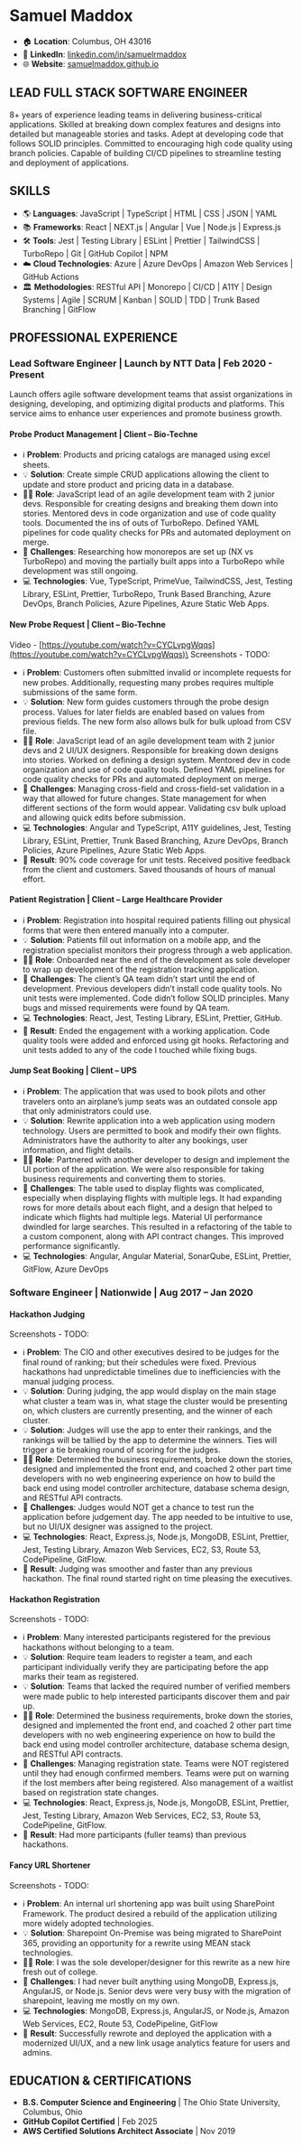 # Samuel Maddox

- 🏠 **Location**: Columbus, OH 43016
- 💼 **LinkedIn**: [linkedin.com/in/samuelrmaddox](https://linkedin.com/in/samuelrmaddox)
- 🌐 **Website**: [samuelmaddox.github.io](https://samuelmaddox.github.io)

## LEAD FULL STACK SOFTWARE ENGINEER

8+ years of experience leading teams in delivering business-critical applications. Skilled at breaking down complex features and designs into detailed but manageable stories and tasks. Adept at developing code that follows SOLID principles. Committed to encouraging high code quality using branch policies. Capable of building CI/CD pipelines to streamline testing and deployment of applications.

## SKILLS

- 🌎 **Languages**: JavaScript | TypeScript | HTML | CSS | JSON | YAML
- 📚 **Frameworks**: React | NEXT.js | Angular | Vue | Node.js | Express.js
- 🛠️ **Tools**: Jest | Testing Library | ESLint | Prettier | TailwindCSS | TurboRepo | Git | GitHub Copilot | NPM
- ☁️ **Cloud Technologies**: Azure | Azure DevOps | Amazon Web Services | GitHub Actions
- 🏛️ **Methodologies**: RESTful API | Monorepo | CI/CD | A11Y | Design Systems | Agile | SCRUM | Kanban | SOLID | TDD | Trunk Based Branching | GitFlow

## PROFESSIONAL EXPERIENCE

### Lead Software Engineer | Launch by NTT Data | Feb 2020 - Present

Launch offers agile software development teams that assist organizations in designing, developing, and optimizing digital products and platforms. This service aims to enhance user experiences and promote business growth.

#### Probe Product Management | Client – Bio-Techne

- ℹ️ **Problem**: Products and pricing catalogs are managed using excel sheets.
- 💡 **Solution**: Create simple CRUD applications allowing the client to update and store product and pricing data in a database.
- 👨‍💼 **Role**: JavaScript lead of an agile development team with 2 junior devs. Responsible for creating designs and breaking them down into stories. Mentored devs in code organization and use of code quality tools. Documented the ins of outs of TurboRepo. Defined YAML pipelines for code quality checks for PRs and automated deployment on merge.
- 🎯 **Challenges**: Researching how monorepos are set up (NX vs TurboRepo) and moving the partially built apps into a TurboRepo while development was still ongoing.
- 💻 **Technologies**: Vue, TypeScript, PrimeVue, TailwindCSS, Jest, Testing Library, ESLint, Prettier, TurboRepo, Trunk Based Branching, Azure DevOps, Branch Policies, Azure Pipelines, Azure Static Web Apps.

#### New Probe Request | Client – Bio-Techne

Video - [https://youtube.com/watch?v=CYCLvpgWqqs](https://youtube.com/watch?v=CYCLvpgWqqs)\
Screenshots - TODO:

- ℹ️ **Problem**: Customers often submitted invalid or incomplete requests for new probes. Additionally, requesting many probes requires multiple submissions of the same form.
- 💡 **Solution**: New form guides customers through the probe design process. Values for later fields are enabled based on values from previous fields. The new form also allows bulk for bulk upload from CSV file.
- 👨‍💼 **Role**: JavaScript lead of an agile development team with 2 junior devs and 2 UI/UX designers. Responsible for breaking down designs into stories. Worked on defining a design system. Mentored dev in code organization and use of code quality tools. Defined YAML pipelines for code quality checks for PRs and automated deployment on merge.
- 🎯 **Challenges**: Managing cross-field and cross-field-set validation in a way that allowed for future changes. State management for when different sections of the form would appear. Validating csv bulk upload and allowing quick edits before submission.
- 💻 **Technologies**: Angular and TypeScript, A11Y guidelines, Jest, Testing Library, ESLint, Prettier, Trunk Based Branching, Azure DevOps, Branch Policies, Azure Pipelines, Azure Static Web Apps.
- 🥇 **Result**: 90% code coverage for unit tests. Received positive feedback from the client and customers. Saved thousands of hours of manual effort.

#### Patient Registration | Client – Large Healthcare Provider

- ℹ️ **Problem**: Registration into hospital required patients filling out physical forms that were then entered manually into a computer.
- 💡 **Solution**: Patients fill out information on a mobile app, and the registration specialist monitors their progress through a web application.
- 👨‍💼 **Role**: Onboarded near the end of the development as sole developer to wrap up development of the registration tracking application.
- 🎯 **Challenges**: The client’s QA team didn’t start until the end of development. Previous developers didn’t install code quality tools. No unit tests were implemented. Code didn’t follow SOLID principles. Many bugs and missed requirements were found by QA team.
- 💻 **Technologies**: React, Jest, Testing Library, ESLint, Prettier, GitHub.
- 🥇 **Result**: Ended the engagement with a working application. Code quality tools were added and enforced using git hooks. Refactoring and unit tests added to any of the code I touched while fixing bugs.

#### Jump Seat Booking | Client – UPS

- ℹ️ **Problem**: The application that was used to book pilots and other travelers onto an airplane’s jump seats was an outdated console app that only administrators could use.
- 💡 **Solution**: Rewrite application into a web application using modern technology. Users are permitted to book and modify their own flights. Administrators have the authority to alter any bookings, user information, and flight details.
- 👨‍💼 **Role**: Partnered with another developer to design and implement the UI portion of the application. We were also responsible for taking business requirements and converting them to stories.
- 🎯 **Challenges**: The table used to display flights was complicated, especially when displaying flights with multiple legs. It had expanding rows for more details about each flight, and a design that helped to indicate which flights had multiple legs. Material UI performance dwindled for large searches. This resulted in a refactoring of the table to a custom component, along with API contract changes. This improved performance significantly.
- 💻 **Technologies**: Angular, Angular Material, SonarQube, ESLint, Prettier, GitFlow, Azure DevOps

### Software Engineer | Nationwide | Aug 2017 – Jan 2020

#### Hackathon Judging

Screenshots - TODO:

- ℹ️ **Problem**: The CIO and other executives desired to be judges for the final round of ranking; but their schedules were fixed. Previous hackathons had unpredictable timelines due to inefficiencies with the manual judging process.
- 💡 **Solution**: During judging, the app would display on the main stage what cluster a team was in, what stage the cluster would be presenting on, which clusters are currently presenting, and the winner of each cluster.
- 💡 **Solution**: Judges will use the app to enter their rankings, and the rankings will be tallied by the app to determine the winners. Ties will trigger a tie breaking round of scoring for the judges.
- 👨‍💼 **Role**: Determined the business requirements, broke down the stories, designed and implemented the front end, and coached 2 other part time developers with no web engineering experience on how to build the back end using model controller architecture, database schema design, and RESTful API contracts.
- 🎯 **Challenges**: Judges would NOT get a chance to test run the application before judgement day. The app needed to be intuitive to use, but no UI/UX designer was assigned to the project.
- 💻 **Technologies**: React, Express.js, Node.js, MongoDB, ESLint, Prettier, Jest, Testing Library, Amazon Web Services, EC2, S3, Route 53, CodePipeline, GitFlow.
- 🥇 **Result**: Judging was smoother and faster than any previous hackathon. The final round started right on time pleasing the executives.

#### Hackathon Registration

Screenshots - TODO:

- ℹ️ **Problem**: Many interested participants registered for the previous hackathons without belonging to a team.
- 💡 **Solution**: Require team leaders to register a team, and each participant individually verify they are participating before the app marks their team as registered.
- 💡 **Solution**: Teams that lacked the required number of verified members were made public to help interested participants discover them and pair up.
- 👨‍💼 **Role**: Determined the business requirements, broke down the stories, designed and implemented the front end, and coached 2 other part time developers with no web engineering experience on how to build the back end using model controller architecture, database schema design, and RESTful API contracts.
- 🎯 **Challenges**: Managing registration state. Teams were NOT registered until they had enough confirmed members. Teams were put on warning if the lost members after being registered. Also management of a waitlist based on registration state changes.
- 💻 **Technologies**: React, Express.js, Node.js, MongoDB, ESLint, Prettier, Jest, Testing Library, Amazon Web Services, EC2, S3, Route 53, CodePipeline, GitFlow.
- 🥇 **Result**: Had more participants (fuller teams) than previous hackathons.

#### Fancy URL Shortener

Screenshots - TODO:

- ℹ️ **Problem**: An internal url shortening app was built using SharePoint Framework. The product desired a rebuild of the application utilizing more widely adopted technologies.
- 💡 **Solution**: Sharepoint On-Premise was being migrated to SharePoint 365, providing an opportunity for a rewrite using MEAN stack technologies.
- 👨‍💼 **Role**: I was the sole developer/designer for this rewrite as a new hire fresh out of college.
- 🎯 **Challenges**: I had never built anything using MongoDB, Express.js, AngularJS, or Node.js. Senior devs were very busy with the migration of sharepoint, leaving me mostly on my own.
- 💻 **Technologies**: MongoDB, Express.js, AngularJS, or Node.js, Amazon Web Services, EC2, Route 53, CodePipeline, GitFlow
- 🥇 **Result**: Successfully rewrote and deployed the application with a modernized UI/UX, and a new link usage analytics feature for users and admins.

## EDUCATION & CERTIFICATIONS

- **B.S. Computer Science and Engineering** | The Ohio State University, Columbus, Ohio
- **GitHub Copilot Certified** | Feb 2025
- **AWS Certified Solutions Architect Associate** | Nov 2019
